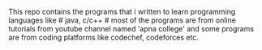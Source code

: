 This repo contains the programs that i written to learn programming languages like # java, c/c++ # most of the programs are from online tutorials from youtube channel named 'apna college' and some programs are from coding platforms like codechef, codeforces etc.
